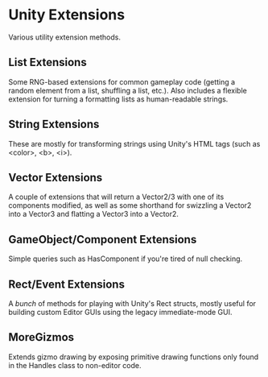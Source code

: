 # Unity Extensions
Various utility extension methods.

## List Extensions
Some RNG-based extensions for common gameplay code (getting a random element from a list, shuffling a list, etc.). Also includes a flexible extension for turning a formatting lists as human-readable strings.

## String Extensions
These are mostly for transforming strings using Unity's HTML tags (such as \<color\>, \<b\>, \<i\>).

## Vector Extensions
A couple of extensions that will return a Vector2/3 with one of its components modified, as well as some shorthand for swizzling a Vector2 into a Vector3 and flatting a Vector3 into a Vector2.

## GameObject/Component Extensions
Simple queries such as HasComponent<T> if you're tired of null checking.
  
## Rect/Event Extensions
A *bunch* of methods for playing with Unity's Rect structs, mostly useful for building custom Editor GUIs using the legacy immediate-mode GUI.

## MoreGizmos
Extends gizmo drawing by exposing primitive drawing functions only found in the Handles class to non-editor code.
